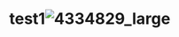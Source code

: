 # test1![4334829_large](https://user-images.githubusercontent.com/66255699/201523611-da492d29-5a4d-4a67-a7cc-c9229560805b.jpg)
